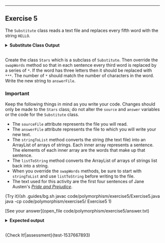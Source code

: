 ----------

## Exercise 5

The `Substitute` class reads a text file and replaces every fifth word with the string `HELLO`. 

<details>
  <summary><strong>Substitute Class Output</strong></summary>
  To see the output from the superclass, add the following code to your program and run it.
  
  ```java
      //add code below this line

      Stars s = new Stars(source, answer);
      s.swapWords();

      //add code above this line
  ```
  
</details><br>

Create the class `Stars` which is a subclass of `Substitute`. Then override the `swapWords` method so that in each sentence every third word is replaced by a series of `*`. If the word has three letters then it should be replaced with `***`. The number of `*` should match the number of characters in the word. Write the new string to `answerFile`.

### Important

Keep the following things in mind as you write your code. Changes should only be made to the `Stars` class; do not alter the `source` and `answer` variables or the code for the `Substitute` class.

* The `sourceFile` attribute represents the file you will read.
* The `answerFile` attribute represents the file to which you will write your new text.
* The `stringToList` method converts the string (the text file) into an ArrayList of arrays of strings. Each inner array represents a sentence. The elements of each inner array are the words that make up that sentence.
* The `listToString` method converts the ArrayList of arrays of strings list back into a string.
* When you override the `swapWords` methods, be sure to start with `stringToList` and use `listToString` before writing to the file.
* The text used for this activity are the first four sentences of Jane Austen's [*Pride and Prejudice*](http://www.gutenberg.org/files/1342/1342-h/1342-h.htm).

{Try it}(sh .guides/bg.sh javac code/polymorphism/exercise5/Exercise5.java java -cp code/polymorphism/exercise5/ Exercise5 1)

[See your answer](open_file code/polymorphism/exercise5/answer.txt)

<details>
  <summary><strong>Expected output</strong></summary>
  The <code>answer_file</code> should look like the text below.
  
  ```markdown
  It is * truth universally ************* that a ****** man in ********** of a **** fortune, must ** in want ** a wife.
However little ***** the feelings ** views of **** a man *** be on *** first entering * neighbourhood, this ***** is so **** fixed in *** minds of *** surrounding families, **** he is ********** the rightful ******** of some *** or other ** their daughters.
“My dear *** Bennet,” said *** lady to *** one day, ***** you heard **** Netherfield Park ** let at ******
Mr. Bennet ******* that he *** not.
  ```
</details><br>

{Check It!|assessment}(test-1537667893)
